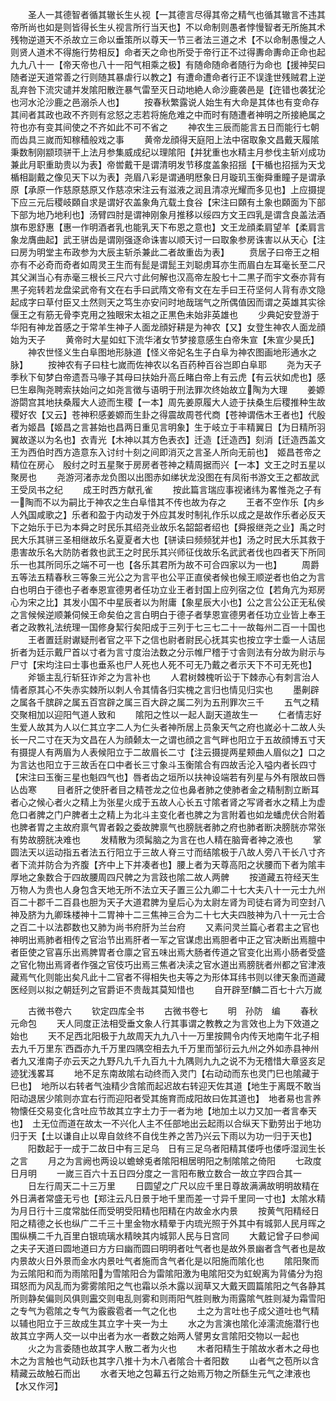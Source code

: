 <!-- { "loadSidebar": true } -->
　　圣人一其德智者循其辙长生乆视【一其德言尽得其帝之精气也循其辙言不违其帝所尚也如是则皆得长生乆视言所行当天也】不以命制则愚者悖慢智者无所施其术残物逆道天不杀故立三命以垂策所以尊天一节三者法三道之术【不以命制愚慢之人则贤人道术不得施行势相反】命者天之命也所受于帝行正不过得夀命夀命正命也起九九八十一【帝天帝也八十一阳气相乘之极】有随命随命者随行为命也【援神契曰随者逆天道常善之行则随其暴虐行以教之】有遭命遭命者行正不误逢世残贼君上逆乱弃咎下流灾谴并发隂阳散迕暴气雷至灭日动地絶人命沙鹿袭邑是【迕错也袭犹沦也河水沦沙鹿之邑溺杀人也】
　　按春秋繁露说人始生有大命是其体也有变命存其间者其政也政不齐则有忿怒之志若将施危难之中而时有随遭者神明之所接絶属之符也亦有变其间使之不齐如此不可不省之
　　神农生三辰而能言五日而能行七朝而齿具三嵗而知稼穑般戏之事
　　黄帝龙顔得天庭阳上法中宿取象文昌戴天履隂秉数制刚颛顼骈干上法月参集威成纪以理隂阳【并犹重也水精主月参伐主斩刈成功兼此月职重助贵以为表】帝喾戴干是谓清明发节移度盖象招揺【干楯也招揺为天戈楯相副戴之像见天下以为表】尧眉八彩是谓通明厯象日月璇玑玉衡舜重瞳子是谓承原【承原一作慈原慈原又作慈凉宋注云有滋液之润且清凉光耀而多见也】上应摄提下应三元后稷岐頥自求是谓好农盖象角亢载土食谷【宋注曰頥有土象也頥面为下部下部为地乃地利也】汤臂四肘是谓神刚象月推移以绥四方文王四乳是谓含良盖法酒旗布恩舒惠【惠一作明酒者乳也能乳天下布恩之意也】文王龙顔柔肩望羊【柔肩言象龙膺曲起】武王骈齿是谓刚强逐命诛害以顺天讨一曰取象参房诛害以从天心【注曰房为明堂主布政参为大辰主斩杀兼此二者故重齿为表】
　　贲居子曰帝王之相亦有不必奇而奇者如周灵王生而有髭是谓髭王刘聪虏耳亦生而眉白左耳毫长至二尺其父渊当心有赤毫三根长三尺六寸此何解也汉高帝左股七十二黒子而宇文泰亦背有黒子宛转若龙盘梁武帝有文在右手曰武隋文帝有文在左手曰王苻坚何人背有赤文隐起成字曰草付臣又土然则天之笃生亦安问时地哉瑞气之所偶值因而谓之英雄其实徐偃王之有筋无骨李克用之独眼宋太祖之正黒色未始非英雄也
　　少典妃安登游于华阳有神龙首感之于常羊生神子人面龙顔好耕是为神农【又】女登生神农人面龙顔始为天子
　　黄帝时大星如虹下流华渚女节梦接意感生白帝朱宣【朱宣少昊氏】
　　神农世怪义生白阜图地形脉道【怪义帝妃名生子白阜为神农图画地形通水之脉】
　　按神农有子曰柱七嵗而佐神农以名百药种百谷岂即白阜耶
　　尧为天子季秋下旬梦白帝遗吾马喙子其母曰扶始升高丘睹白帝上有云虎【有云状如虎也】感巳生皋陶尧聘索扶始问之如尧言徴与语明于刑法罪次终始故立陶为大理
　　姜嫄游閟宫其地扶桑履大人迹而生稷【一本】周先姜原履大人迹于扶桑生后稷推种生故稷好农【又云】苍神积感姜嫄而生卦之得震故周苍代商【苍神谓俈木王者也】代殷者为姬昌【姬昌之言甚始也昌两日重见言明象】生于岐立于丰精翼日【为日精所羽翼故遂以为名也】衣青光【木神以其方色表衣】迁造【迁造西】刻消【迁造西盖文王为西伯时西方造意东入讨纣十刻之间即消灭之言圣人所向无前也】　姬昌苍帝之精位在房心　殷纣之时五星聚于房房者苍神之精周据而兴【一本】文王之时五星以聚房也
　　尧游河渚赤龙负图以出图赤如绨状龙没图在有凤衔书游文王之都故武王受凤书之纪
　　成王时西方献孔雀
　　按此篇言瑞应事视诸纬为畧惟尧之子有一陶而不以为嗣比于神农之生白阜惜其不传也故为存之
　　王者不空作乐【内乡人外国咸歌之】乐者和盈于内动发于外应其发时制礼作乐以成之是故作乐者必反天下之始乐于已为本舜之时民乐其绍尧业故乐名韶韶者绍也【舜报继尧之业】禹之时民大乐其骈三圣相继故乐名夏夏者大也【骈读曰频频犹并也】汤之时民大乐其救于患害故乐名大防防者救也武王之时民乐其兴师征伐故乐名武武者伐也四者天下所同乐一也其所同乐之端不可一也【各乐其君所为故不可合四家以为一也】
　　周爵五等法五精春秋三等象三光公之为言平也公平正直侯者候也候王顺逆者也伯之为言白也明白于德也子者奉恩宣德男者任功立业王者封国上应列宿之位【若角亢为郑房心为宋之比】其发小国不中星辰者以为附庸【象星辰大小也】公之言公公正无私侯之言候候逆顺兼伺候王命矣伯之言白明白于德子者孳恩宣德男者任功立业皆上奉王者之政教礼法统理一国修身絜行矣阳成于三列于七三七二十一故每州二百一十国也
　　王者置廷尉谳疑刑者官之平下之信也尉者尉民心抚其实也按立字士埀一人诘屈折者为廷示戴尸首以寸者为言寸度治法数之分示帷尸稽于寸舎则法有分故为尉示与尸寸【宋均注曰士事也垂系也尸人死也人死不可无乃戴之者示天下不可无死也】
　　斧锧主乱行斩狂诈斧之为言补也
　　人君树棘槐听讼于下棘赤心有刺言治人情者原其心不失赤实棘所以刺人令其情各归实槐之言归也情见归实也
　　墨劓辟之属各千膑辟之属五百宫辟之属三百大辟之属二列为五刑罪次三千
　　五气之精交聚相加以迎阳气道人致和
　　隂阳之性以一起人副天道故生一
　　仁者情志好生爱人故其为人以仁其立字二人为仁头者神所居上员象天气之府也嵗必十二故人头长一尺二寸在天为文昌在人为顔颡太一之谓也顔之言气畔也阳立于五故顔博五寸天有摄提人有两眉为人表候阳立于二故眉长二寸【注云摄提两星颊曲人眉似之】口之为言达也阳立于三故舌在口中者长三寸象斗玉衡隂合有四故舌沦入嗌内者长四寸【宋注曰玉衡三星也魁四气也】唇者齿之垣所以扶神设端若有列星与外有限故曰唇亾齿寒
　　目者肝之使肝者目之精苍龙之位也鼻者肺之使肺者金之精制割立断耳者心之候心者火之精上为张星火成于五故人心长五寸隂者肾之写肾者水之精上为虚危口者脾之门户脾者土之精上为北斗主变化者也脾之为言附着也如龙蟠虎伏合附着也脾者胃之主故府禀气胃者糓之委故脾禀气也膀胱者肺之府也肺者断决膀胱亦常张有势故膀胱决难也
　　发精散为须髯脑之为言在也人精在脑膏者神之液也
　　掌圆法天以运动指五者法五行阳立于三故人脊三寸而结隂极于八故人旁八干长八寸齐者下流并防合为齐腹【齐中上下并凑者也】腰上者为天尊高阳之状腰而下者为隂丰厚地之象数合于四故腰周四尺髀之为言跂也隂二故人两髀
　　按道藏五符经天生万物人为贵也人身包含天地无所不法立天子置三公九卿二十七大夫八十一元士九州百二十郡千二百县也胆为天子大道君脾为皇后心为太尉左肾为司徒右肾为司空封八神及脐为九卿珠楼神十二胃神十二三焦神三合为二十七大夫四肢神为八十一元士合之百二十以法郡数也又肺为尚书府肝为兰台府
　　又素问灵兰篇心者君主之官也神明出焉肺者相传之官治节出焉肝者一军之官谋虑出焉胆者中正之官决断出焉膻中者臣使之官喜乐出焉脾胃者仓廪之官五味出焉大肠者传道之官变化出焉小肠者受盛之官化物出焉肾者作强之官伎巧出焉三焦者决渎之官水道出焉膀胱者州都之官津液藏焉气化则能出矣凡此十二官者不得相失也夫等之为形体耳纬书则以律天象而道藏医经则以拟之朝廷列之官爵讵不贵哉其莫知惜也
　　自开辟至麟二百七十六万嵗

　　古微书卷六
　　钦定四库全书
　　古微书卷七
　　明　孙防　编
　　春秋元命包
　　天人同度正法相受垂文象人行其事谓之教教之为言效也上为下效道之始也
　　天不足西北阳极于九故周天九九八十一万里按闗令内传天地南午北子相去九千万里东西酉亦九千万里四隅空相去九千万里而邹衍云九州之外如赤县神州者九又淮南子亦云天之九野凡九千九百九十九隅则九九之说不为无稽惜大章竖亥足迹犹浅畧耳
　　地不足东南故隂右动终而入灵门【右动动而东也灵门巳也隂藏于巳也】　地所以右转者气浊精少含隂而起迟故右转迎天佐其道【地生于离既不敢当阳动退居少隂则亦宜右行而迎阳者受其施育而成阳故曰佐其道也】　地者易也言养物懐任交易变化含吐应节故其立字土力于一者为地【地加土以力又加一者言奉天也】　土无位而道在故太一不兴化人主不任部地出云起雨以合纵天下勤劳出于地功归于天【土以谦自止以卑自敛终不自伐生养之苦乃兴云下雨以为功一归于天也】
　　阳数起于一成于二故日中有三足乌　日有三足乌者阳精其偻呼也偻呼湿润生长之言
　　月之为言阙也两设以蟾蜍兎者隂阳相居明阳之制隂隂之倚阳
　　七政度日月明
　　一嵗三百六十五日四分度之一言阳布散立数合一故立字四合其一
　　日左行周天二十三万里
　　日圆望之广尺以应千里日尊故满满故明明故精在外日满者常盛无亏也【郑注云凡日景于地千里而差一寸异千里同一寸也】太隂水精为月日行十三度常朏任而受明受阳精也阳精在内故金水内景
　　按黄气阳精经日阳之精德之长也纵广二千三十里金物水精晕于内琉光照于外其中有城郭人民月晖之围纵横二千九百里白银琉璃水精映其内城郭人民与日宫同
　　大戴记曾子曰参闻之夫子天道曰圆地道曰方方曰幽而圆曰明明者吐气者也是故外景幽者含气者也是故内景故火日外景而金水内景吐气者施而含气者化是以阳施而隂化也
　　隂阳聚而为云隂阳和而为雨隂阳为雪隂阳合为雷隂阳激为电隂阳交为虹蜺离为背僪分为抱珥怒而为风乱而为雾雾隂阳之气也霜以杀木露以润草又大戴天圆篇隂阳之气各静其所则静矣偏则风俱则靁交则电乱则雾和则雨阳气胜则散为雨露隂气胜则凝为霜雪阳之专气为雹隂之专气为霰霰雹者一气之化也
　　土之为言吐也子成父道吐也气精以辅也阳立于三故成生其立字十夹一为土
　　水之为言演也隂化淖濡流施潜行也故其立字两人交一以中出者为水一者数之始两人譬男女言隂阳交物以一起也
　　火之为言委随也故其字人散二者为火也
　　木者阳精生于隂故水者木之母也木之为言触也气动跃也其字八推十为木八者隂合十者阳数
　　山者气之苞所以含精藏云故触石而出
　　水者天地之包幕五行之始焉万物之所繇生元气之津液也【水又作河】
